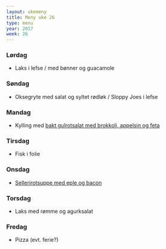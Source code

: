 ```yaml
---
layout: ukemeny
title: Meny uke 26
type: menu
year: 2017
week: 26
---
```


### Lørdag

- Laks i lefse / med bønner og guacamole

### Søndag

- Oksegryte med salat og syltet rødløk / Sloppy Joes i lefse

### Mandag

- Kylling med [bakt gulrotsalat med brokkoli, appelsin og feta](http://www.godt.no/#!/oppskrift/2257/bakt-gulrotsalat-med-brokkoli-appelsin-og-feta)

### Tirsdag

- Fisk i folie

### Onsdag

- [Sellerirotsuppe med eple og bacon](http://www.godt.no/#!/oppskrift/7673/sellerirotsuppe)

### Torsdag

- Laks med rømme og agurksalat

### Fredag

- Pizza (evt. ferie?)

